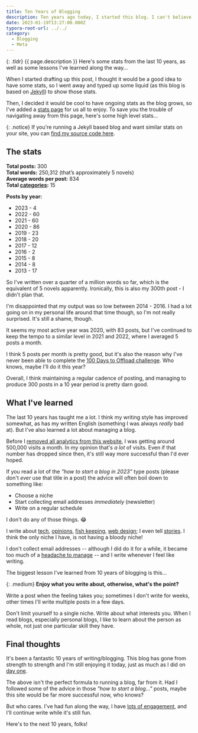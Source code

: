 ```yaml
---
title: Ten Years of Blogging
description: Ten years ago today, I started this blog. I can't believe it's been a decade already!
date: 2023-01-19T13:27:00.000Z
typora-root-url: ../../
category:
  - Blogging
  - Meta
---
```


{: .tldr}
{{ page.description }} Here's some stats from the last 10 years, as well as some lessons I've learned along the way...

When I started drafting up this post, I thought it would be a good idea to have some stats, so I went away and typed up some liquid (as this blog is based on [Jekyll](https://jekyllrb.com)) to show those stats.

Then, I decided it would be cool to have ongoing stats as the blog grows, so I've added a [stats page](/stats/) for us all to enjoy. To save you the trouble of navigating away from this page, here's some high level stats...

{: .notice}
If you're running a Jekyll based blog and want similar stats on your site, you can [find my source code here](https://github.com/kevquirk/kq-jekyll/blob/main/stats.md).

## The stats

**Total posts:** 300<br>
**Total words:** 250,312 (that’s approximately 5 novels)<br>
**Average words per post:** 834<br>
**Total [categories](/categories/):** 15

**Posts by year:**

- 2023 - 4
- 2022 - 60
- 2021 - 60
- 2020 - 86
- 2019 - 23
- 2018 - 20
- 2017 - 12
- 2016 - 2
- 2015 - 8
- 2014 - 8
- 2013 - 17

So I've written over a quarter of a million words so far, which is the equivalent of 5 novels apparently. Ironically, this is also my 300th post - I didn't plan that.

I'm disappointed that my output was so low between 2014 - 2016. I had a lot going on in my personal life around that time though, so I'm not really surprised. It's still a shame, though.

It seems my most active year was 2020, with 83 posts, but I've continued to keep the tempo to a similar level in 2021 and 2022, where I averaged 5 posts a month.

I think 5 posts per month is pretty good, but it's also the reason why I've never been able to complete the [100 Days to Offload challenge](https://100daystooffload.com). Who knows, maybe I'll do it this year?

Overall, I think maintaining a regular cadence of posting, and managing to produce 300 posts in a 10 year period is pretty darn good. 

## What I've learned

The last 10 years has taught me a lot. I think my writing style has improved somewhat, as has my written English (something I was always *really* bad at). But I've also learned a lot about managing a blog.

Before I [removed all analytics from this website](https://kevquirk.com/revisiting-the-web-analytics-rabbit-hole/), I was getting around 500,000 visits a month. In my opinion that's *a lot* of visits. Even if that number has dropped since then, it's still way more successful than I'd ever hoped.

If you read a lot of the *"how to start a blog in 2023"* type posts (please don't *ever* use that title in a post) the advice will often boil down to something like:

* Choose a niche
* Start collecting email addresses *immediately* (newsletter)
* Write on a regular schedule

I don't do any of those things. 😂

I write about [tech](https://kevquirk.com/category/technology/), [opinions](https://kevquirk.com/category/opinion/), [fish keeping](https://kevquirk.com/category/fish-keeping/), [web design](https://kevquirk.com/category/web/); I even tell [stories](https://kevquirk.com/category/story-time/). I think the only niche I have, is not having a bloody niche!

I don't collect email addresses -- although I did do it for a while, it became too much of a [headache to manage](https://kevquirk.com/killing-the-meta-letter/) -- and I write whenever I feel like writing.

The biggest lesson I've learned from 10 years of blogging is this...

{: .medium}
**Enjoy what you write about, otherwise, what's the point?**

Write a post when the feeling takes you; sometimes I don't write for weeks, other times I'll write multiple posts in a few days.

Don't limit yourself to a single niche. Write about what interests you. When I read blogs, especially personal blogs, I like to learn about the person as whole, not just one particular skill they have.

## Final thoughts

It's been a fantastic 10 years of writing/blogging. This blog has gone from strength to strength and I'm still enjoying it today, just as much as I did on [day one](https://kevquirk.com/welcome-to-my-new-site/).

The above isn't the perfect formula to running a blog, far from it. Had I followed some of the advice in those *"how to start a blog..."* posts, maybe this site would be far more successful now, who knows?

But who cares. I've had fun along the way, I have [lots of engagement](https://kevquirk.com/online-conversations-website-engagement/), and I'll continue write while it's still fun.

Here's to the next 10 years, folks!



